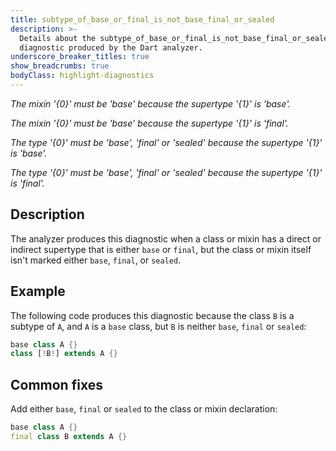 ```yaml
---
title: subtype_of_base_or_final_is_not_base_final_or_sealed
description: >-
  Details about the subtype_of_base_or_final_is_not_base_final_or_sealed
  diagnostic produced by the Dart analyzer.
underscore_breaker_titles: true
show_breadcrumbs: true
bodyClass: highlight-diagnostics
---
```


_The mixin '{0}' must be 'base' because the supertype '{1}' is 'base'._

_The mixin '{0}' must be 'base' because the supertype '{1}' is 'final'._

_The type '{0}' must be 'base', 'final' or 'sealed' because the supertype '{1}'
is 'base'._

_The type '{0}' must be 'base', 'final' or 'sealed' because the supertype '{1}'
is 'final'._

## Description

The analyzer produces this diagnostic when a class or mixin has a direct
or indirect supertype that is either `base` or `final`, but the class or
mixin itself isn't marked either `base`, `final`, or `sealed`.

## Example

The following code produces this diagnostic because the class `B` is a
subtype of `A`, and `A` is a `base` class, but `B` is neither `base`,
`final` or `sealed`:

```dart
base class A {}
class [!B!] extends A {}
```

## Common fixes

Add either `base`, `final` or `sealed` to the class or mixin declaration:

```dart
base class A {}
final class B extends A {}
```
